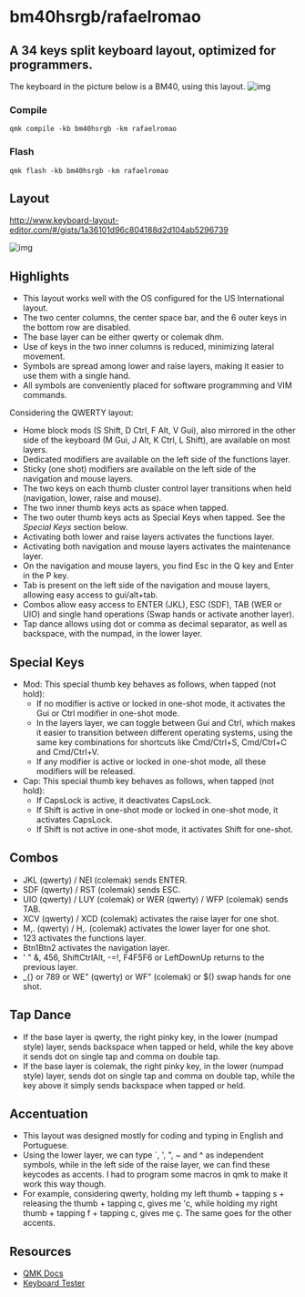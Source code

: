 # bm40hsrgb/rafaelromao
## A 34 keys split keyboard layout, optimized for programmers.

The keyboard in the picture below is a BM40, using this layout.
![img](https://i.imgur.com/odzZLMc.jpg)

### Compile

`qmk compile -kb bm40hsrgb -km rafaelromao`

### Flash

`qmk flash -kb bm40hsrgb -km rafaelromao`

## Layout

http://www.keyboard-layout-editor.com/#/gists/1a36101d96c804188d2d104ab5296739

![img](https://i.imgur.com/mgvPHqB.png)

## Highlights

- This layout works well with the OS configured for the US International layout.
- The two center columns, the center space bar, and the 6 outer keys in the bottom row are disabled.
- The base layer can be either qwerty or colemak dhm.
- Use of keys in the two inner columns is reduced, minimizing lateral movement.
- Symbols are spread among lower and raise layers, making it easier to use them with a single hand.
- All symbols are conveniently placed for software programming and VIM commands.

Considering the QWERTY layout:
- Home block mods (S Shift, D Ctrl, F Alt, V Gui), also mirrored in the other side of the keyboard (M Gui, J Alt, K Ctrl, L Shift), are available on most layers.
- Dedicated modifiers are available on the left side of the functions layer.
- Sticky (one shot) modifiers are available on the left side of the navigation and mouse layers.
- The two keys on each thumb cluster control layer transitions when held (navigation, lower, raise and mouse).
- The two inner thumb keys acts as space when tapped.
- The two outer thumb keys acts as Special Keys when tapped. See the *Special Keys* section below.
- Activating both lower and raise layers activates the functions layer.
- Activating both navigation and mouse layers activates the maintenance layer.
- On the navigation and mouse layers, you find Esc in the Q key and Enter in the P key.
- Tab is present on the left side of the navigation and mouse layers, allowing easy access to gui/alt+tab.
- Combos allow easy access to ENTER (JKL), ESC (SDF), TAB (WER or UIO) and single hand operations (Swap hands or activate another layer).
- Tap dance allows using dot or comma as decimal separator, as well as backspace, with the numpad, in the lower layer.

## Special Keys

- Mod: This special thumb key behaves as follows, when tapped (not hold):
    - If no modifier is active or locked in one-shot mode, it activates the Gui or Ctrl modifier in one-shot mode.
    - In the layers layer, we can toggle between Gui and Ctrl, which makes it easier to transition between different operating systems, using the same key combinations for shortcuts like Cmd/Ctrl+S, Cmd/Ctrl+C and Cmd/Ctrl+V.
    - If any modifier is active or locked in one-shot mode, all these modifiers will be released.
- Cap: This special thumb key behaves as follows, when tapped (not hold):
    - If CapsLock is active, it deactivates CapsLock.
    - If Shift is active in one-shot mode or locked in one-shot mode, it activates CapsLock.
    - If Shift is not active in one-shot mode, it activates Shift for one-shot.

## Combos

- JKL (qwerty) / NEI (colemak) sends ENTER.
- SDF (qwerty) / RST (colemak) sends ESC.
- UIO (qwerty) / LUY (colemak) or WER (qwerty) / WFP (colemak) sends TAB.
- XCV (qwerty) / XCD (colemak) activates the raise layer for one shot.
- M,. (qwerty) / H,. (colemak) activates the lower layer for one shot.
- 123 activates the functions layer.
- Btn1Btn2 activates the navigation layer.
- ' " &, 456, ShiftCtrlAlt, -=!, F4F5F6 or LeftDownUp returns to the previous layer.
- _{} or 789 or WE" (qwerty) or WF" (colemak) or $() swap hands for one shot.

## Tap Dance

- If the base layer is qwerty, the right pinky key, in the lower (numpad style) layer, sends backspace when tapped or held, while the key above it sends dot on single tap and comma on double tap.
- If the base layer is colemak, the right pinky key, in the lower (numpad style) layer, sends dot on single tap and comma on double tap, while the key above it simply sends backspace when tapped or held.

## Accentuation

- This layout was designed mostly for coding and typing in English and Portuguese.
- Using the lower layer, we can type `, ', ", ~ and ^ as independent symbols, while in the left side of the raise layer, we can find these keycodes as accents. I had to program some macros in qmk to make it work this way though.
- For example, considering qwerty, holding my left thumb + tapping s + releasing the thumb + tapping c, gives me 'c, while holding my right thumb + tapping f + tapping c, gives me ç. The same goes for the other accents.

## Resources

- [QMK Docs](https://docs.qmk.fm)
- [Keyboard Tester](https://config.qmk.fm/#/test)
